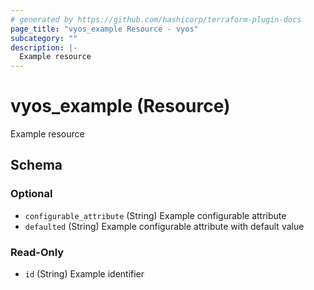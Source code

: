 ```yaml
---
# generated by https://github.com/hashicorp/terraform-plugin-docs
page_title: "vyos_example Resource - vyos"
subcategory: ""
description: |-
  Example resource
---
```


# vyos_example (Resource)

Example resource



<!-- schema generated by tfplugindocs -->
## Schema

### Optional

- `configurable_attribute` (String) Example configurable attribute
- `defaulted` (String) Example configurable attribute with default value

### Read-Only

- `id` (String) Example identifier
